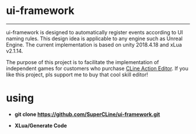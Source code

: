# ui-framework

----------

ui-framework is designed to automatically register events according to UI naming rules. This design idea is applicable to any engine such as Unreal Engine. The current implementation is based on unity 2018.4.18 and xLua v2.1.14.

The purpose of this project is to facilitate the implementation of independent games for customers who purchase 
[CLine Action Editor](https://assetstore.unity.com/packages/templates/systems/cline-action-editor-2-163343 "CLine Action Editor 2"). If you like this project, pls support me to buy that cool skill editor!


# using

- **git clone https://github.com/SuperCLine/ui-framework.git**


- **XLua/Generate Code**